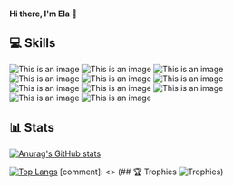 #### Hi there, I'm Ela 👋

## 💻 Skills
![This is an image](https://img.shields.io/badge/JavaScript-323330?style=for-the-badge&logo=javascript&logoColor=F7DF1E)
![This is an image](https://img.shields.io/badge/HTML5-E34F26?style=for-the-badge&logo=html5&logoColor=white)
![This is an image](https://img.shields.io/badge/CSS3-1572B6?style=for-the-badge&logo=css3&logoColor=white)
![This is an image](https://img.shields.io/badge/React-20232A?style=for-the-badge&logo=react&logoColor=61DAFB)
![This is an image](https://img.shields.io/badge/Node.js-43853D?style=for-the-badge&logo=node.js&logoColor=white)
![This is an image](https://img.shields.io/badge/MongoDB-4EA94B?style=for-the-badge&logo=mongodb&logoColor=white)
![This is an image](https://img.shields.io/badge/Express.js-404D59?style=for-the-badge)
![This is an image](https://img.shields.io/badge/Django-092E20?style=for-the-badge&logo=django&logoColor=white)
![This is an image](https://img.shields.io/badge/Angular-DD0031?style=for-the-badge&logo=angular&logoColor=white)
![This is an image](https://img.shields.io/badge/Linux-FCC624?style=for-the-badge&logo=linux&logoColor=black)
![This is an image](https://img.shields.io/badge/Adobe%20Illustrator-FF9A00?style=for-the-badge&logo=adobe%20illustrator&logoColor=white)

## 📊 Stats
[![Anurag's GitHub stats](https://github-readme-stats.vercel.app/api?username=morbidream&show_icons=true&theme=dracula)](https://github.com/anuraghazra/github-readme-stats)

[![Top Langs](https://github-readme-stats.vercel.app/api/top-langs/?username=morbidream&layout=compact&theme=dracula&hide=html,css,scss,twig)](https://github.com/anuraghazra/github-readme-stats)
[comment]: <> (## 🏆 Trophies
![Trophies](https://github-profile-trophy.vercel.app/?username=ryo-ma&theme=darkhub&no-bg=true&row=1&column=8))



